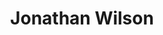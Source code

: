 ---
title: "Jonathan Wilson"
summary: "American singer-songwriter, musician and producer, born 30 Dec. 1974 in Forest City, NC. Raised in North Carolina, he moved to Los Angeles in 2005; first residing in his own production complex called in Laurel Canyon, CA, which was renamed to and relocated to Echo Park neighborhood of Los Angeles, CA."
image: "jonathan-wilson.jpg"
apple_music_artist_url: "https://music.apple.com/gb/artist/jonathan-wilson/161132797"
---